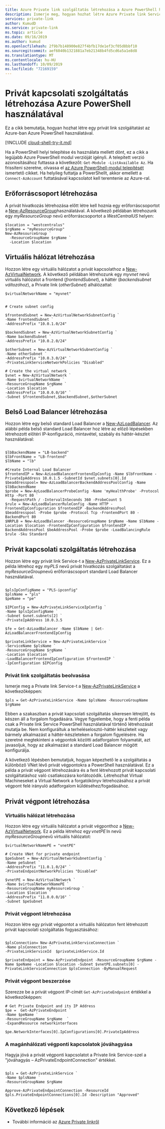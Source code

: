 ```yaml
---
title: Azure Private link szolgáltatás létrehozása a Azure PowerShell használatával | Microsoft Docs
description: Ismerje meg, hogyan hozhat létre Azure Private link Service-t a Azure PowerShell használatával
services: private-link
author: KumudD
ms.service: private-link
ms.topic: article
ms.date: 09/16/2019
ms.author: kumud
ms.openlocfilehash: 2f9b7b148900e827f4bfb17de1ef3cf05d8bbf10
ms.sourcegitcommit: aef6040b1321881a7eb21348b4fd5cd6a5a1e8d8
ms.translationtype: MT
ms.contentlocale: hu-HU
ms.lasthandoff: 10/09/2019
ms.locfileid: "72169159"
---
```

# <a name="create-a-private-link-service-using-azure-powershell"></a>Privát kapcsolati szolgáltatás létrehozása Azure PowerShell használatával
Ez a cikk bemutatja, hogyan hozhat létre egy privát link szolgáltatást az Azure-ban Azure PowerShell használatával.

[!INCLUDE [cloud-shell-try-it.md](../../includes/cloud-shell-try-it.md)]

Ha a PowerShell helyi telepítése és használata mellett dönt, ez a cikk a legújabb Azure PowerShell modul verzióját igényli. A telepített verzió azonosításához futtassa a következőt: `Get-Module -ListAvailable Az`. Ha frissíteni szeretne, olvassa el [az Azure PowerShell-modul telepítését](/powershell/azure/install-Az-ps) ismertető cikket. Ha helyileg futtatja a PowerShellt, akkor emellett a `Connect-AzAccount` futtatásával kapcsolatot kell teremtenie az Azure-ral.

## <a name="create-a-resource-group"></a>Erőforráscsoport létrehozása

A privát hivatkozás létrehozása előtt létre kell hoznia egy erőforráscsoportot a [New-AzResourceGroup](/powershell/module/az.resources/new-azresourcegroup)használatával. A következő példában létrehozunk egy *myResourceGroup* nevű erőforráscsoportot a *WestCentralUS* helyen:

```azurepowershell
$location = "westcentralus"
$rgName = "myResourceGroup"
New-AzResourceGroup `
  -ResourceGroupName $rgName `
  -Location $location
```
## <a name="create-a-virtual-network"></a>Virtuális hálózat létrehozása
Hozzon létre egy virtuális hálózatot a privát kapcsolathoz a [New-AzVirtualNetwork](/powershell/module/az.network/new-azvirtualnetwork). A következő példában létrehozunk egy *myvnet* nevű virtuális hálózatot a frontend (*frontendSubnet*), a háttér (*backendsubnet változóhoz*), a Private link (*otherSubnet*) alhálózattal:

```azurepowershell
$virtualNetworkName = "myvnet"


# Create subnet config

$frontendSubnet = New-AzVirtualNetworkSubnetConfig `
-Name frontendSubnet `
-AddressPrefix "10.0.1.0/24"  

$backendSubnet = New-AzVirtualNetworkSubnetConfig `
-Name backendSubnet `
-AddressPrefix "10.0.2.0/24"  

$otherSubnet = New-AzVirtualNetworkSubnetConfig `
-Name otherSubnet `
-AddressPrefix "10.0.3.0/24" `
-PrivateLinkServiceNetworkPolicies "Disabled" 

# Create the virtual network
$vnet = New-AzVirtualNetwork `
-Name $virtualNetworkName `
-ResourceGroupName $rgName `
-Location $location `
-AddressPrefix "10.0.0.0/16" `
-Subnet $frontendSubnet,$backendSubnet,$otherSubnet 
```
## <a name="create-internal-load-balancer"></a>Belső Load Balancer létrehozása
Hozzon létre egy belső standard Load Balancer a [New-AzLoadBalancer](/powershell/module/az.network/new-azloadbalancer). Az alábbi példa belső standard Load Balancer hoz létre az előző lépésekben létrehozott előtéri IP-konfiguráció, mintavétel, szabály és háttér-készlet használatával:

```azurepowershell

$lbBackendName = "LB-backend" 
$lbFrontName = "LB-frontend" 
$lbName = "lb"
 
#Create Internal Load Balancer
$frontendIP = New-AzLoadBalancerFrontendIpConfig -Name $lbFrontName -PrivateIpAddress 10.0.1.5 -SubnetId $vnet.subnets[0].Id 
$beaddresspool= New-AzLoadBalancerBackendAddressPoolConfig -Name $lbBackendName 
$probe = New-AzLoadBalancerProbeConfig -Name 'myHealthProbe' -Protocol Http -Port 80 `
  -RequestPath / -IntervalInSeconds 360 -ProbeCount 5
$rule = New-AzLoadBalancerRuleConfig -Name HTTP -FrontendIpConfiguration $frontendIP -BackendAddressPool  $beaddresspool -Probe $probe -Protocol Tcp -FrontendPort 80 -BackendPort 80
$NRPLB = New-AzLoadBalancer -ResourceGroupName $rgName -Name $lbName -Location $location -FrontendIpConfiguration $frontendIP -BackendAddressPool $beAddressPool -Probe $probe -LoadBalancingRule $rule -Sku Standard 
```
## <a name="create-a-private-link-service"></a>Privát kapcsolati szolgáltatás létrehozása
Hozzon létre egy privát link Service-t a [New-AzPrivateLinkService](/powershell/module/az.network/new-azloadbalancer).  Ez a példa létrehoz egy *myPLS* nevű privát hivatkozás szolgáltatást a *myResourceGroup*nevű erőforráscsoport standard Load Balancer használatával. 
```azurepowershell

$plsIpConfigName = "PLS-ipconfig" 
$plsName = "pls"
$peName = "pe" 
  
$IPConfig = New-AzPrivateLinkServiceIpConfig `
-Name $plsIpConfigName `
-Subnet $vnet.subnets[2] `
-PrivateIpAddress 10.0.3.5 

$fe = Get-AzLoadBalancer -Name $lbName | Get-AzLoadBalancerFrontendIpConfig 

$privateLinkService = New-AzPrivateLinkService `
-ServiceName $plsName `
-ResourceGroupName $rgName `
-Location $location `
-LoadBalancerFrontendIpConfiguration $frontendIP `
-IpConfiguration $IPConfig 
```

### <a name="get-private-link-service"></a>Privát link szolgáltatás beolvasása
Ismerje meg a Private link Service-t a [New-AzPrivateLinkService](/powershell/module/az.network/get-azprivatelinkservice) a következőképpen:

```azurepowershell
$pls = Get-AzPrivateLinkService -Name $plsName -ResourceGroupName $rgName 
```

Ebben a szakaszban a privát kapcsolati szolgáltatás sikeresen létrejött, és készen áll a forgalom fogadására. Vegye figyelembe, hogy a fenti példa csak a Private link Service PowerShell használatával történő létrehozását mutatja be.  Nem konfiguráltuk a terheléselosztó-háttér készleteit vagy bármely alkalmazást a háttér-készleteken a forgalom figyelésére. Ha szeretné megtekinteni a végpontok közötti adatforgalom folyamatát, azt javasoljuk, hogy az alkalmazást a standard Load Balancer mögött konfigurálja. 

A következő lépésben bemutatjuk, hogyan képezhető le a szolgáltatás a különböző VNet lévő privát végpontokra a PowerShell használatával. Ez a példa a privát végpont létrehozására és a fent létrehozott privát kapcsolati szolgáltatáshoz való csatlakozásra korlátozódik. Létrehozhat Virtual Machineseket a Virtual Network a forgatókönyv létrehozásához a privát végpont felé irányuló adatforgalom küldéséhez/fogadásához. 

## <a name="create-a-private-endpoint"></a>Privát végpont létrehozása
### <a name="create-a-virtual-network"></a>Virtuális hálózat létrehozása
Hozzon létre egy virtuális hálózatot a privát végponthoz a [New-AzVirtualNetwork](/powershell/module/az.network/new-azvirtualnetwork). Ez a példa létrehoz egy *vnetPE* In nevű *myResourceGroup*nevű virtuális hálózatot:
 
```azurepowershell
$virtualNetworkNamePE = "vnetPE"
 
# Create VNet for private endpoint
$peSubnet = New-AzVirtualNetworkSubnetConfig `
-Name peSubnet `
-AddressPrefix "11.0.1.0/24" `
-PrivateEndpointNetworkPolicies "Disabled" 

$vnetPE = New-AzVirtualNetwork `
-Name $virtualNetworkNamePE `
-ResourceGroupName myResourceGroup `
-Location $location `
-AddressPrefix "11.0.0.0/16" `
-Subnet $peSubnet 
```

### <a name="create-a-private-endpoint"></a>Privát végpont létrehozása
Hozzon létre egy privát végpontot a virtuális hálózaton fent létrehozott privát kapcsolati szolgáltatás fogyasztásához:
 
```azurepowershell
 
$plsConnection= New-AzPrivateLinkServiceConnection `
-Name plsConnection `
-PrivateLinkServiceId  $privateLinkService.Id  

$privateEndpoint = New-AzPrivateEndpoint -ResourceGroupName $rgName -Name $peName -Location $location -Subnet $vnetPE.subnets[0] -PrivateLinkServiceConnection $plsConnection -ByManualRequest 
```
 
### <a name="get-private-endpoint"></a>Privát végpont beszerzése
Szerezze be a privát végpont IP-címét `Get-AzPrivateEndpoint` értékkel a következőképpen:

```azurepowershell
# Get Private Endpoint and its IP Address 
$pe =  Get-AzPrivateEndpoint `
-Name $peName `
-ResourceGroupName $rgName  `
-ExpandResource networkinterfaces

$pe.NetworkInterfaces[0].IpConfigurations[0].PrivateIpAddress 

```

### <a name="approve-the-private-endpoint-connection"></a>A magánhálózati végponti kapcsolatok jóváhagyása
Hagyja jóvá a privát végponti kapcsolatot a Private link Service-szel a "jóváhagyás – AzPrivateEndpointConnection" értékkel.

```azurepowershell   

$pls = Get-AzPrivateLinkService `
-Name $plsName `
-ResourceGroupName $rgName 

Approve-AzPrivateEndpointConnection -ResourceId $pls.PrivateEndpointConnections[0].Id -Description "Approved" 

``` 

## <a name="next-steps"></a>Következő lépések
- További információ az [Azure Private linkről](private-link-overview.md)
 
